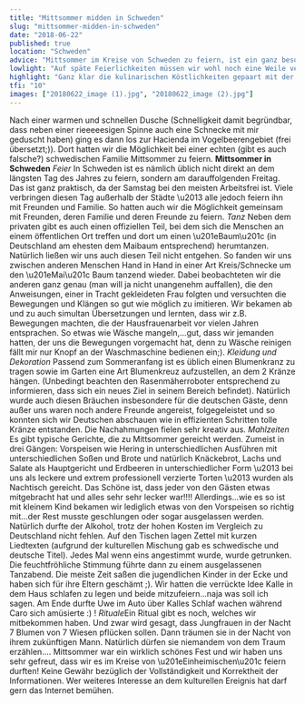 ```yaml
---
title: "Mittsommer midden in Schweden"
slug: "mittsommer-midden-in-schweden"
date: "2018-06-22"
published: true
location: "Schweden"
advice: "Mittsommer im Kreise von Schweden zu feiern, ist ein ganz besonderes Erlebnis. Wir sind glücklich es mit so netten Leuten feiern gedurft zu haben."
lowlight: "Auf späte Feierlichkeiten müssen wir wohl noch eine Weile verzichten :)"
highlight: "Ganz klar die kulinarischen Köstlichkeiten gepaart mit der Gastfreundlichkeit die wir erfahren durften."
tfi: "10"
images: ["20180622_image (1).jpg", "20180622_image (2).jpg"]
---
```


Nach einer warmen und schnellen Dusche (Schnelligkeit damit begründbar, dass neben einer rieeeeesigen Spinne auch eine Schnecke mit mir geduscht haben) ging es dann los zur Hacienda im Vogelbeerengebiet (frei übersetzt;)). Dort hatten wir die Möglichkeit bei einer echten (gibt es auch falsche?) schwedischen Familie Mittsommer zu feiern.
<strong>Mittsommer in Schweden</strong>
<i>Feier</i>
In Schweden ist es nämlich üblich nicht direkt an dem längsten Tag des Jahres zu feiern, sondern am darauffolgenden Freitag. Das ist ganz praktisch, da der Samstag bei den meisten Arbeitsfrei ist. Viele verbringen diesen Tag außerhalb der Städte \u2013 alle jedoch feiern ihn mit Freunden und Familie. So hatten auch wir die Möglichkeit gemeinsam mit Freunden, deren Familie und deren Freunde zu feiern.
<i>Tanz</i>
Neben dem privaten gibt es auch einen offiziellen Teil, bei dem sich die Menschen an einem öffentlichen Ort treffen und dort um einen \u201eBaum\u201c (in Deutschland am ehesten dem Maibaum entsprechend) herumtanzen. Natürlich ließen wir uns auch diesen Teil nicht entgehen. So fanden wir uns zwischen anderen Menschen Hand in Hand in einer Art Kreis/Schnecke um den \u201eMai\u201c Baum tanzend wieder. Dabei beobachteten wir die anderen ganz genau (man will ja nicht unangenehm auffallen), die den Anweisungen, einer in Tracht gekleideten Frau folgten und versuchten die Bewegungen und Klängen so gut wie möglich zu imitieren. Wir bekamen ab und zu auch simultan Übersetzungen und lernten, dass wir z.B. Bewegungen machten, die der Hausfrauenarbeit vor vielen Jahren entsprachen. So etwas wie Wäsche mangeln,...gut, dass wir jemanden hatten, der uns die Bewegungen vorgemacht hat, denn zu Wäsche reinigen fällt mir nur Knopf an der Waschmaschine bedienen ein;).
<i>Kleidung und Dekoration</i>
Passend zum Sommeranfang ist es üblich einen Blumenkranz zu tragen sowie im Garten eine Art Blumenkreuz aufzustellen, an dem 2 Kränze hängen. (Unbedingt beachten den Rasenmäherroboter entsprechend zu informieren, dass sich ein neues Ziel in seinem Bereich befindet). Natürlich wurde auch diesen Bräuchen insbesondere für die deutschen Gäste, denn außer uns waren noch andere Freunde angereist, folgegeleistet und so konnten sich wir Deutschen abschauen wie in effizienten Schritten tolle Kränze entstanden. Die Nachahmungen fielen sehr kreativ aus.
<i>Mahlzeiten</i>
Es gibt typische Gerichte, die zu Mittsommer gereicht werden. Zumeist in drei Gängen: Vorspeisen wie Hering in unterschiedlichen Ausführen mit unterschiedlichen Soßen und Brote und natürlich Knäckebrot, Lachs und Salate als Hauptgericht und Erdbeeren in unterschiedlicher Form \u2013 bei uns als leckere und extrem professionell verzierte Torten \u2013 wurden als Nachtisch gereicht. Das Schöne ist, dass jeder von den Gästen etwas mitgebracht hat und alles sehr sehr lecker war!!!! Allerdings...wie es so ist mit kleinem Kind bekamen wir lediglich etwas von den Vorspeisen so richtig mit...der Rest musste geschlungen oder sogar ausgelassen werden. Natürlich durfte der Alkohol, trotz der hohen Kosten im Vergleich zu Deutschland nicht fehlen. Auf den Tischen lagen Zettel mit kurzen Liedtexten (aufgrund der kulturellen Mischung gab es schwedische und deutsche Titel). Jedes Mal wenn eins angestimmt wurde, wurde getrunken. Die feuchtfröhliche Stimmung führte dann zu einem ausgelassenen Tanzabend. Die meiste Zeit saßen die jugendlichen Kinder in der Ecke und haben sich für ihre Eltern geschämt ;). Wir hatten die verrückte Idee Kalle in dem Haus schlafen zu legen und beide mitzufeiern...naja was soll ich sagen. Am Ende durfte Uwe im Auto über Kalles Schlaf wachen während Caro sich amüsierte :) !
<i>Rituale</i>Ein Ritual gibt es noch, welches wir mitbekommen haben. Und zwar wird gesagt, dass Jungfrauen in der Nacht 7 Blumen von 7 Wiesen pflücken sollen. Dann träumen sie in der Nacht von ihrem zukünftigen Mann. Natürlich dürfen sie niemandem von dem Traum erzählen....
Mittsommer war ein wirklich schönes Fest und wir haben uns sehr gefreut, dass wir es im Kreise von \u201eEinheimischen\u201c feiern durften!
Keine Gewähr bezüglich der Vollständigkeit und Korrektheit der Informationen. Wer weiteres Interesse an dem kulturellen Ereignis hat darf gern das Internet bemühen.